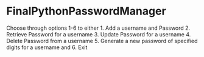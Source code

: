 # FinalPythonPasswordManager
Choose through options 1-6 to either 1. Add a username and Password 2. Retrieve Password for a username 3. Update Password for a username 4. Delete Password from a username 5. Generate a new password of specified digits for a username and 6. Exit
